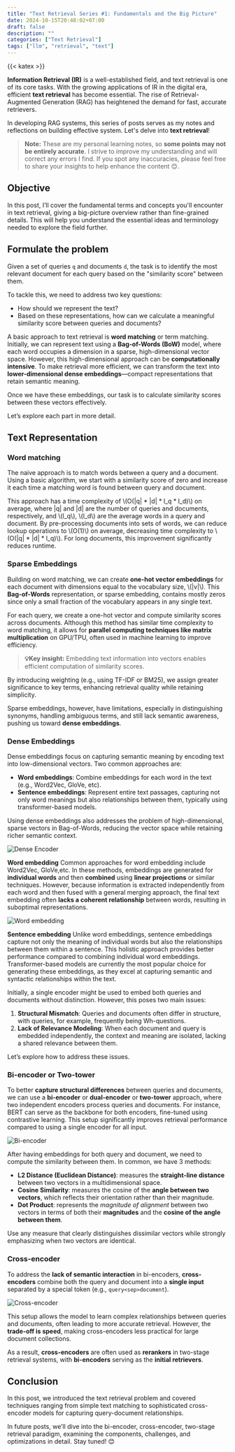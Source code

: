 ```yaml
---
title: "Text Retrieval Series #1: Fundamentals and the Big Picture"
date: 2024-10-15T20:48:02+07:00
draft: false
description: ""
categories: ["Text Retrieval"]
tags: ["llm", "retrieval", "text"]
---
```

{{< katex >}}

**Information Retrieval (IR)** is a well-established field, and text retrieval is one of its core tasks. With the growing applications of IR in the digital era, efficient **text retrieval** has become essential. The rise of Retrieval-Augmented Generation (RAG) has heightened the demand for fast, accurate retrievers.

In developing RAG systems, this series of posts serves as my notes and reflections on building effective system. Let's delve into **text retrieval**!

> **Note:** These are my personal learning notes, so **some points may not be entirely accurate**. I strive to improve my understanding and will correct any errors I find. If you spot any inaccuracies, please feel free to share your insights to help enhance the content 😊. 



## Objective

In this post, I’ll cover the fundamental terms and concepts you'll encounter in text retrieval, giving a big-picture overview rather than fine-grained details. This will help you understand the essential ideas and terminology needed to explore the field further.


## Formulate the problem

Given a set of queries `q` and documents `d`, the task is to identify the most relevant document for each query based on the "similarity score" between them.

To tackle this, we need to address two key questions:

-   How should we represent the text?
-   Based on these representations, how can we calculate a meaningful similarity score between queries and documents?

A basic approach to text retrieval is **word matching** or term matching. Initially, we can represent text using a **Bag-of-Words (BoW)** model, where each word occupies a dimension in a sparse, high-dimensional vector space. However, this high-dimensional approach can be **computationally intensive**. To make retrieval more efficient, we can transform the text into **lower-dimensional dense embeddings**—compact representations that retain semantic meaning.

Once we have these embeddings, our task is to calculate similarity scores between these vectors effectively.

Let’s explore each part in more detail.

## Text Representation
### Word matching
The naive approach is to match words between a query and a document. Using a basic algorithm, we start with a similarity score of zero and increase it each time a matching word is found between query and document.

This approach has a time complexity of \\(O(|q| * |d| * l_q * l_d)\\) on average, where |q| and |d| are the number of queries and documents, respectively, and \\(l_q\\), \\(l_d\\) are the average words in a query and document. By pre-processing documents into sets of words, we can reduce lookup operations to \\(O(1)\\) on average, decreasing time complexity to \\(O(|q| * |d| * l_q)\\). For long documents, this improvement significantly reduces runtime.


### Sparse Embeddings

Building on word matching, we can create **one-hot vector embeddings** for each document with dimensions equal to the vocabulary size, \\(|v|\\). This **Bag-of-Words** representation, or sparse embedding, contains mostly zeros since only a small fraction of the vocabulary appears in any single text.

For each query, we create a one-hot vector and compute similarity scores across documents. Although this method has similar time complexity to word matching, it allows for **parallel computing techniques like matrix multiplication** on GPU/TPU, often used in machine learning to improve efficiency.

>  **:bulb:Key insight:** Embedding text information into vectors enables efficient computation of similarity scores.

By introducing weighting (e.g., using TF-IDF or BM25), we assign greater significance to key terms, enhancing retrieval quality while retaining simplicity.

Sparse embeddings, however, have limitations, especially in distinguishing synonyms, handling ambiguous terms, and still lack semantic awareness, pushing us toward **dense embeddings**.


### Dense Embeddings

Dense embeddings focus on capturing semantic meaning by encoding text into low-dimensional vectors. Two common approaches are:

-   **Word embeddings**: Combine embeddings for each word in the text (e.g., Word2Vec, GloVe, etc).
-   **Sentence embeddings**: Represent entire text passages, capturing not only word meanings but also relationships between them, typically using transformer-based models.

Using dense embeddings also addresses the problem of high-dimensional, sparse vectors in Bag-of-Words, reducing the vector space while retaining richer semantic context.


![Dense Encoder](./denseencoder.png)


**Word embedding**
Common approaches for word embedding include Word2Vec, GloVe,etc. In these methods, embeddings are generated for **individual words** and then **combined** using **linear projections** or similar techniques. However, because information is extracted independently from each word and then fused with a general merging approach, the final text embedding often **lacks a coherent relationship** between words, resulting in suboptimal representations.

![Word embedding](./wordembedding.png)


**Sentence embedding**
Unlike word embeddings, sentence embeddings capture not only the meaning of individual words but also the relationships between them within a sentence. This holistic approach provides better performance compared to combining individual word embeddings. Transformer-based models are currently the most popular choice for generating these embeddings, as they excel at capturing semantic and syntactic relationships within the text.

Initially, a single encoder might be used to embed both queries and documents without distinction. However, this poses two main issues:

1.  **Structural Mismatch**: Queries and documents often differ in structure, with queries, for example, frequently being Wh-questions.
2.  **Lack of Relevance Modeling**: When each document and query is embedded independently, the context and meaning are isolated, lacking a shared relevance between them.

Let’s explore how to address these issues.


### Bi-encoder or Two-tower
To better **capture structural differences** between queries and documents, we can use a **bi-encoder** or **dual-encoder** or **two-tower** approach, where two independent encoders process queries and documents. For instance, BERT can serve as the backbone for both encoders, fine-tuned using contrastive learning. This setup significantly improves retrieval performance compared to using a single encoder for all input.


![Bi-encoder](./biencoder.png)

After having embeddings for both query and document, we need to compute the similarity between them. In common, we have 3 methods: 
- **L2 Distance (Euclidean Distance)**: measures the **straight-line distance** between two vectors in a multidimensional space.
- **Cosine Similarity**: measures the cosine of the **angle between two vectors**, which reflects their orientation rather than their magnitude.
- **Dot Product**: represents the _magnitude of alignment_ between two vectors in terms of both their **magnitudes** and the **cosine of the angle between them**.

Use any measure that clearly distinguishes dissimilar vectors while strongly emphasizing when two vectors are identical.

### Cross-encoder
To address the **lack of semantic interaction** in bi-encoders, **cross-encoders** combine both the query and document into a **single input** separated by a special token (e.g., `query<sep>document`). 

![Cross-encoder](./crossencoder.png)


This setup allows the model to learn complex relationships between queries and documents, often leading to more accurate retrieval. However, the **trade-off is speed**, making cross-encoders less practical for large document collections. 

As a result, **cross-encoders** are often used as **rerankers** in two-stage retrieval systems, with **bi-encoders** serving as the **initial retrievers**.

## Conclusion

In this post, we introduced the text retrieval problem and covered techniques ranging from simple text matching to sophisticated cross-encoder models for capturing query-document relationships. 

In future posts, we’ll dive into the bi-encoder, cross-encoder, two-stage retrieval paradigm, examining the components, challenges, and optimizations in detail. Stay tuned! 😊


